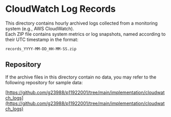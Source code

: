# CloudWatch Log Records

This directory contains hourly archived logs collected from a monitoring system (e.g., AWS CloudWatch).  
Each ZIP file contains system metrics or log snapshots, named according to their UTC timestamp in the format:

```
records_YYYY-MM-DD_HH-MM-SS.zip
```


## Repository

If the archive files in this directory contain no data, you may refer to the following repository for sample data:

[https://github.com/g23988/p11922001/tree/main/implementation/cloudwatch_logs](https://github.com/g23988/p11922001/tree/main/implementation/cloudwatch_logs)